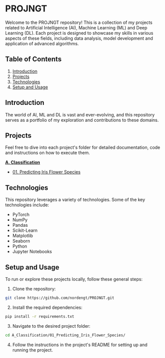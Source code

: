 # PROJNGT

Welcome to the PROJNGT repository! This is a collection of my projects related to Artificial Intelligence (AI), Machine Learning (ML) and Deep Learning (DL). Each project is designed to showcase my skills in various aspects of these fields, including data analysis, model development and application of advanced algorithms.

## Table of Contents

1. [Introduction](#introduction)
2. [Projects](#projects)
3. [Technologies](#technologies)
4. [Setup and Usage](#setup-and-usage)

## Introduction

The world of AI, ML and DL is vast and ever-evolving, and this repository serves as a portfolio of my exploration and contributions to these domains. 

## Projects

Feel free to dive into each project's folder for detailed documentation, code and instructions on how to execute them.

**[A. Classification](A_Classification)**   
- [01. Predicting Iris Flower Species](A_Classification/01_Predicting_Iris_Flower_Species_01/)



## Technologies

This repository leverages a variety of technologies. Some of the key technologies include:

- PyTorch
- NumPy
- Pandas
- Scikit-Learn
- Matplotlib
- Seaborn
- Python
- Jupyter Notebooks

## Setup and Usage

To run or explore these projects locally, follow these general steps:

1. Clone the repository:

```bash
git clone https://github.com/nordengt/PROJNGT.git
```

2. Install the required dependencies:

```bash
pip install -r requirements.txt
```

3. Navigate to the desired project folder:

```bash
cd A_Classification/01_Predicting_Iris_Flower_Species/
```

4. Follow the instructions in the project's README for setting up and running the project.
